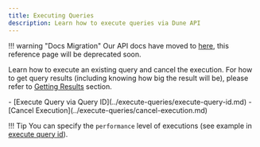 ```yaml
---
title: Executing Queries
description: Learn how to execute queries via Dune API
---
```


!!! warning "Docs Migration"
    Our API docs have moved to [here](https://dune.mintlify.app/api-reference/overview/introduction), this reference page will be deprecated soon.

Learn how to execute an existing query and cancel the execution. For how to get query results (including knowing how big the result will be), please refer to [Getting Results](../../api-reference/get-results/index.md) section.

<div class="cards grid" markdown>
- [Execute Query via Query ID](../execute-queries/execute-query-id.md)
- [Cancel Execution](../execute-queries/cancel-execution.md)
</div>


!!! Tip 
    You can specify the `performance` level of executions (see example in [execute query id](../execute-queries/execute-query-id.md)).

